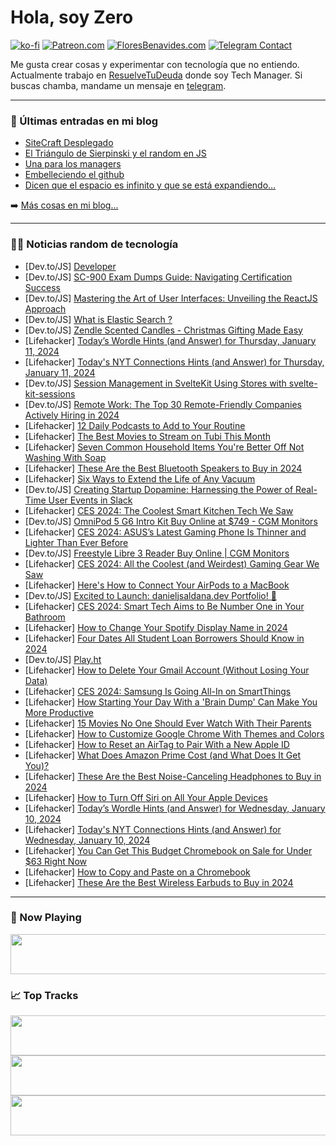 # Hola, soy Zero

[![ko-fi](https://ko-fi.com/img/githubbutton_sm.svg)](https://ko-fi.com/J3J4N0LUK)
[![Patreon.com](https://img.shields.io/endpoint.svg?url=https%3A%2F%2Fshieldsio-patreon.vercel.app%2Fapi%3Fusername%3Dzerodragon%26type%3Dpatrons&style=for-the-badge)](https://patreon.com/zerodragon)
[![FloresBenavides.com](https://img.shields.io/website?down_message=oops&label=MiBlog&style=for-the-badge&up_message=online&url=https%3A%2F%2Ffloresbenavides.com)](https://floresbenavides.com)
[![Telegram Contact](https://img.shields.io/badge/escr%C3%ADbeme-ZeroDragon-%2326A5E4?style=for-the-badge&logo=telegram)](https://t.me/zerodragon)

Me gusta crear cosas y experimentar con tecnología que no entiendo.
Actualmente trabajo en [ResuelveTuDeuda](http://github.com/resuelve) donde soy Tech Manager.
Si buscas chamba, mandame un mensaje en [telegram](https://t.me/zerodragon).

---

### 📕 Últimas entradas en mi blog
<!-- BLOG-POST-LIST:START -->
- [SiteCraft Desplegado](https://floresbenavides.com/sitecraft-desplegado/)
- [El Triángulo de Sierpinski y el random en JS](https://floresbenavides.com/el-triangulo-de-sierpinski-y-el-random-en-js/)
- [Una para los managers](https://floresbenavides.com/una-para-los-managers/)
- [Embelleciendo el github](https://floresbenavides.com/embelleciendo-el-github/)
- [Dicen que el espacio es infinito y que se está expandiendo…](https://floresbenavides.com/dicen-que-el-espacio-es-infinito-y-que-se-esta-expandiendo/)
<!-- BLOG-POST-LIST:END -->

➡️ [Más cosas en mi blog...](https://floresbenavides.com)

---

### 👨‍💻 Noticias random de tecnología
<!-- TECH-POSTS:START -->
- [Dev.to/JS] [Developer](https://dev.to/moeed/developer-5ddg)
- [Dev.to/JS] [SC-900 Exam Dumps Guide: Navigating Certification Success](https://dev.to/j0b6ylfy/sc-900-exam-dumps-guide-navigating-certification-success-36d7)
- [Dev.to/JS] [Mastering the Art of User Interfaces: Unveiling the ReactJS Approach](https://dev.to/iredox10/mastering-the-art-of-user-interfaces-unveiling-the-reactjs-approach-55p6)
- [Dev.to/JS] [What is Elastic Search ?](https://dev.to/thepracticaldev_1511/what-is-elastic-search--217)
- [Dev.to/JS] [Zendle Scented Candles - Christmas Gifting Made Easy](https://dev.to/zendlescentedcandle/zendle-scented-candles-christmas-gifting-made-easy-1h52)
- [Lifehacker] [Today’s Wordle Hints &lpar;and Answer&rpar; for Thursday, January 11, 2024](https://lifehacker.com/entertainment/wordle-answer-today-january-11-2024)
- [Lifehacker] [Today&#39;s NYT Connections Hints &lpar;and Answer&rpar; for Thursday, January 11, 2024](https://lifehacker.com/entertainment/nyt-connections-answer-today-january-11-2024)
- [Dev.to/JS] [Session Management in SvelteKit Using Stores with svelte-kit-sessions](https://dev.to/yutak23/session-management-in-sveltekit-using-stores-with-svelte-kit-sessions-24df)
- [Dev.to/JS] [Remote Work: The Top 30 Remote-Friendly Companies Actively Hiring in 2024](https://dev.to/aajinkya/remote-work-the-top-30-remote-friendly-companies-actively-hiring-in-2024-5281)
- [Lifehacker] [12 Daily Podcasts to Add to Your Routine](https://lifehacker.com/entertainment/12-daily-podcasts-to-add-to-your-routine)
- [Lifehacker] [The Best Movies to Stream on Tubi This Month](https://lifehacker.com/entertainment/best-movies-streaming-on-tubi)
- [Lifehacker] [Seven Common Household Items You&#39;re Better Off Not Washing With Soap](https://lifehacker.com/home/common-household-items-you-shouldnt-wash-wish-soap)
- [Lifehacker] [These Are the Best Bluetooth Speakers to Buy in 2024](https://lifehacker.com/tech/best-bluetooth-speakers)
- [Lifehacker] [Six Ways to Extend the Life of Any Vacuum](https://lifehacker.com/home/how-to-extend-the-life-of-a-vacuum-cleaner)
- [Dev.to/JS] [Creating Startup Dopamine: Harnessing the Power of Real-Time User Events in Slack](https://dev.to/zzimbler/creating-startup-dopamine-harnessing-the-power-of-real-time-user-events-in-slack-56io)
- [Lifehacker] [CES 2024: The Coolest Smart Kitchen Tech We Saw](https://lifehacker.com/tech/smart-kitchen-tech-ces-2024)
- [Dev.to/JS] [OmniPod 5 G6 Intro Kit Buy Online at $749 - CGM Monitors](https://dev.to/robert123/omnipod-5-g6-intro-kit-buy-online-at-749-cgm-monitors-57jh)
- [Lifehacker] [CES 2024: ASUS’s Latest Gaming Phone Is Thinner and Lighter Than Ever Before](https://lifehacker.com/tech/asus-rog-8-series-review)
- [Dev.to/JS] [Freestyle Libre 3 Reader Buy Online | CGM Monitors](https://dev.to/robert123/freestyle-libre-3-reader-buy-online-cgm-monitors-13gd)
- [Lifehacker] [CES 2024: All the Coolest &lpar;and Weirdest&rpar; Gaming Gear We Saw](https://lifehacker.com/entertainment/gaming-gear-spotted-at-ces-2024)
- [Lifehacker] [Here&#39;s How to Connect Your AirPods to a MacBook](https://lifehacker.com/tech/how-to-connect-airpods-to-a-macbook)
- [Dev.to/JS] [Excited to Launch: danieljsaldana.dev Portfolio! 🎉](https://dev.to/danieljsaldana/excited-to-launch-danieljsaldanadev-portfolio-186d)
- [Lifehacker] [CES 2024: Smart Tech Aims to Be Number One in Your Bathroom](https://lifehacker.com/tech/smart-bathroom-tech-ces-2024)
- [Lifehacker] [How to Change Your Spotify Display Name in 2024](https://lifehacker.com/tech/how-to-change-your-spotify-username)
- [Lifehacker] [Four Dates All Student Loan Borrowers Should Know in 2024](https://lifehacker.com/money/dates-student-loan-borrowers-should-know)
- [Dev.to/JS] [Play.ht](https://dev.to/rankkmarket/playht-phb)
- [Lifehacker] [How to Delete Your Gmail Account &lpar;Without Losing Your Data&rpar;](https://lifehacker.com/tech/delete-gmail-account)
- [Lifehacker] [CES 2024: Samsung Is Going All-In on SmartThings](https://lifehacker.com/tech/ces-2024-samsung-going-all-in-on-smartthings)
- [Lifehacker] [How Starting Your Day With a &#39;Brain Dump&#39; Can Make You More Productive](https://lifehacker.com/work/start-your-day-with-a-brain-dump)
- [Lifehacker] [15 Movies No One Should Ever Watch With Their Parents](https://lifehacker.com/entertainment/15-movies-not-to-watch-with-parents)
- [Lifehacker] [How to Customize Google Chrome With Themes and Colors](https://lifehacker.com/tech/how-to-customize-google-chrome)
- [Lifehacker] [How to Reset an AirTag to Pair With a New Apple ID](https://lifehacker.com/how-to-reset-an-airtag-to-pair-with-a-new-apple-id-1846813390)
- [Lifehacker] [What Does Amazon Prime Cost &lpar;and What Does It Get You&rpar;?](https://lifehacker.com/money/what-does-amazon-prime-cost)
- [Lifehacker] [These Are the Best Noise-Canceling Headphones to Buy in 2024](https://lifehacker.com/tech/best-noise-canceling-headphones)
- [Lifehacker] [How to Turn Off Siri on All Your Apple Devices](https://lifehacker.com/tech/how-to-turn-off-siri)
- [Lifehacker] [Today’s Wordle Hints &lpar;and Answer&rpar; for Wednesday, January 10, 2024](https://lifehacker.com/entertainment/wordle-answer-today-january-10-2024)
- [Lifehacker] [Today&#39;s NYT Connections Hints &lpar;and Answer&rpar; for Wednesday, January 10, 2024](https://lifehacker.com/entertainment/nyt-connections-answer-today-january-10-2024)
- [Lifehacker] [You Can Get This Budget Chromebook on Sale for Under $63 Right Now](https://lifehacker.com/tech/hp-chromebook-sale)
- [Lifehacker] [How to Copy and Paste on a Chromebook](https://lifehacker.com/tech/how-to-copy-and-paste-on-a-chromebook)
- [Lifehacker] [These Are the Best Wireless Earbuds to Buy in 2024](https://lifehacker.com/tech/best-wireless-earbuds)<!-- TECH-POSTS:END -->

---

### 🎵 Now Playing
<a href="https://spotify-now-playing-dun.vercel.app/now-playing?open"><img src="https://spotify-now-playing-dun.vercel.app/now-playing" width="540" height="64"></a>

### 📈 Top Tracks
<a href="https://spotify-now-playing-dun.vercel.app/top-tracks?i=1&open"><img src="https://spotify-now-playing-dun.vercel.app/top-tracks?i=1" width="540" height="64"></a>
<a href="https://spotify-now-playing-dun.vercel.app/top-tracks?i=2&open"><img src="https://spotify-now-playing-dun.vercel.app/top-tracks?i=2" width="540" height="64"></a>
<a href="https://spotify-now-playing-dun.vercel.app/top-tracks?i=3&open"><img src="https://spotify-now-playing-dun.vercel.app/top-tracks?i=3" width="540" height="64"></a>
